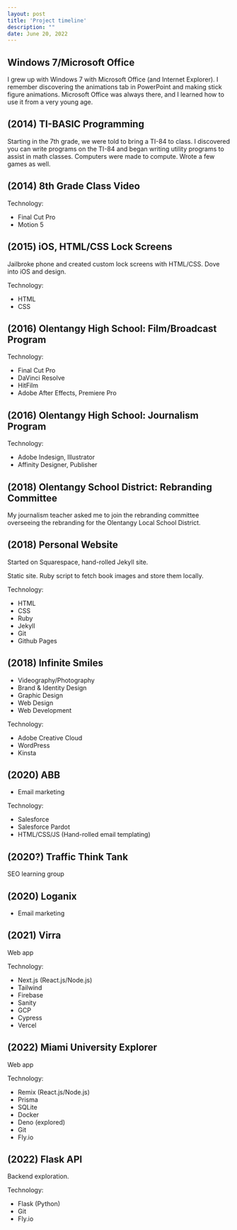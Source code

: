```yaml
---
layout: post
title: 'Project timeline'
description: ""
date: June 20, 2022
---
```


## Windows 7/Microsoft Office
I grew up with Windows 7 with Microsoft Office (and Internet Explorer). I remember discovering the animations tab in PowerPoint and making stick figure animations. Microsoft Office was always there, and I learned how to use it from a very young age.

## (2014) TI-BASIC Programming
Starting in the 7th grade, we were told to bring a TI-84 to class. I discovered you can write programs on the TI-84 and began writing utility programs to assist in math classes. Computers were made to compute. Wrote a few games as well.

## (2014) 8th Grade Class Video

Technology:
* Final Cut Pro
* Motion 5

## (2015) iOS, HTML/CSS Lock Screens
Jailbroke phone and created custom lock screens with HTML/CSS. Dove into iOS and design.

Technology:
* HTML
* CSS

## (2016) Olentangy High School: Film/Broadcast Program
Technology:
* Final Cut Pro
* DaVinci Resolve
* HitFilm
* Adobe After Effects, Premiere Pro

## (2016) Olentangy High School: Journalism Program
Technology:
* Adobe Indesign, Illustrator
* Affinity Designer, Publisher

## (2018) Olentangy School District: Rebranding Committee
My journalism teacher asked me to join the rebranding committee  overseeing the rebranding for the Olentangy Local School District.

## (2018) Personal Website
Started on Squarespace, hand-rolled Jekyll site.

Static site. Ruby script to fetch book images and store them locally.

Technology:
* HTML
* CSS
* Ruby
* Jekyll
* Git
* Github Pages

## (2018) Infinite Smiles
* Videography/Photography
* Brand & Identity Design
* Graphic Design
* Web Design
* Web Development

Technology:
* Adobe Creative Cloud
* WordPress
* Kinsta

## (2020) ABB
* Email marketing

Technology:
* Salesforce
* Salesforce Pardot
* HTML/CSS/JS (Hand-rolled email templating)

## (2020?) Traffic Think Tank
SEO learning group

## (2020) Loganix
* Email marketing

## (2021) Virra
Web app

Technology:
* Next.js (React.js/Node.js)
* Tailwind
* Firebase
* Sanity
* GCP
* Cypress
* Vercel

## (2022) Miami University Explorer
Web app

Technology:
* Remix (React.js/Node.js)
* Prisma
* SQLite
* Docker
* Deno (explored)
* Git
* Fly.io

## (2022) Flask API
Backend exploration.

Technology:
* Flask (Python)
* Git
* Fly.io

